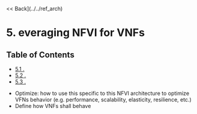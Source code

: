 << Back](../../ref_arch)

# 5. everaging NFVI for VNFs

## Table of Contents
* [5.1 .](#5.1)
* [5.2 .](#5.2)
* [5.3 .](#5.3)

- Optimize: how to use this specific to this NFVI architecture to optimize VFNs behavior (e.g. performance, scalability, elasticity, resilience, etc.)
- Define how VNFs shall behave